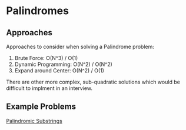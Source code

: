 # Palindromes

## Approaches
Approaches to consider when solving a Palindrome problem:

1. Brute Force: O(N^3) / O(1)
2. Dynamic Programming: O(N^2) / O(N^2)
3. Expand around Center: O(N^2) / O(1)

There are other more complex, sub-quadratic solutions which would be difficult to implment in an interview.

## Example Problems

[Palindromic Substrings](https://leetcode.com/problems/palindromic-substrings/description/)
